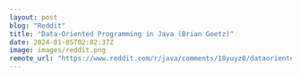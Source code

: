 ```yaml
---
layout: post
blog: "Reddit"
title: "Data-Oriented Programming in Java (Brian Goetz)"
date: 2024-01-05T02:02:37Z
image: images/reddit.png
remote_url: "https://www.reddit.com/r/java/comments/18yuyz8/dataoriented_programming_in_java_brian_goetz/"
---
```

